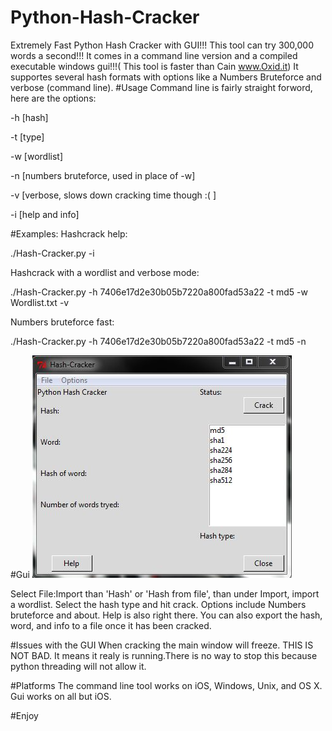 # Python-Hash-Cracker
Extremely Fast Python Hash Cracker with GUI!!! This tool can try 300,000 words a second!!! It comes in a command line version and a compiled executable windows gui!!!( This tool is faster than Cain www.Oxid.it)
It supportes several hash formats with options like a Numbers Bruteforce and verbose (command line).
#Usage
Command line is fairly straight forword, here are the options:

-h [hash]

-t [type]

-w [wordlist]

-n [numbers bruteforce, used in place of -w]

-v [verbose, slows down cracking time though :( ]

-i [help and info]

#Examples:
Hashcrack help:

./Hash-Cracker.py -i

Hashcrack with a wordlist and verbose mode:

./Hash-Cracker.py -h 7406e17d2e30b05b7220a800fad53a22 -t md5 -w Wordlist.txt -v

Numbers bruteforce fast:

./Hash-Cracker.py -h 7406e17d2e30b05b7220a800fad53a22 -t md5 -n

#Gui
![Alt text](img.JPG?raw=true "Screenshot")

Select File:Import than 'Hash' or 'Hash from file', than under Import, import a wordlist. Select the hash type and hit crack.
Options include Numbers bruteforce and about. Help is also right there. You can also export the hash, word, and info to a file once it has been cracked.

#Issues with the GUI
When cracking the main window will freeze. THIS IS NOT BAD. It means it realy is running.There is no way to stop this because python threading will not allow it.

#Platforms
The command line tool works on iOS, Windows, Unix, and OS X. Gui works on all but iOS.

#Enjoy
